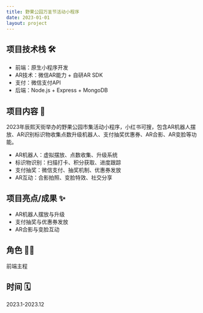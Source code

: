 ```yaml
---
title: 野果公园万圣节活动小程序
date: 2023-01-01
layout: project
---
```


## 项目技术栈 🛠️

- 前端：原生小程序开发
- AR技术：微信AR能力 + 自研AR SDK
- 支付：微信支付API
- 后端：Node.js + Express + MongoDB

## 项目内容 🎃

2023年辰熙天街举办的野果公园市集活动小程序，小红书可搜，包含AR机器人摆放、AR识别标识物收集点数升级机器人、支付抽奖优惠券、AR合影、AR变脸等功能。

- AR机器人：虚拟摆放、点数收集、升级系统
- 标识物识别：扫描打卡、积分获取、进度跟踪
- 支付抽奖：微信支付、抽奖机制、优惠券发放
- AR互动：合影拍照、变脸特效、社交分享

## 项目亮点/成果 ✨

- AR机器人摆放与升级
- 支付抽奖与优惠券发放
- AR合影与变脸互动

## 角色 👨‍💻

前端主程

## 时间 🗓️

2023.1-2023.12
